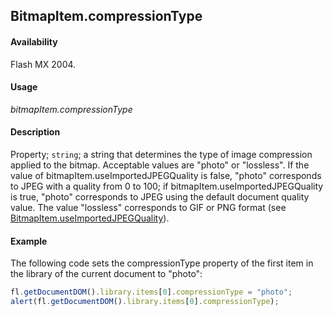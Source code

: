 ## BitmapItem.compressionType

#### Availability

Flash MX 2004.

#### Usage

*bitmapItem.compressionType*

#### Description

Property; `string`; a string that determines the type of image compression applied to the bitmap. Acceptable values are "photo" or "lossless". If the value of bitmapItem.useImportedJPEGQuality is false, "photo" corresponds to JPEG with a quality from 0 to 100; if bitmapItem.useImportedJPEGQuality is true, "photo" corresponds to JPEG using the default document quality value. The value "lossless" corresponds to GIF or PNG format (see [BitmapItem.useImportedJPEGQuality](../BitmapItem_object/BitmapItem13.md)).

#### Example

The following code sets the compressionType property of the first item in the library of the current document to
"photo":

```javascript
fl.getDocumentDOM().library.items[0].compressionType = "photo";
alert(fl.getDocumentDOM().library.items[0].compressionType);
```
